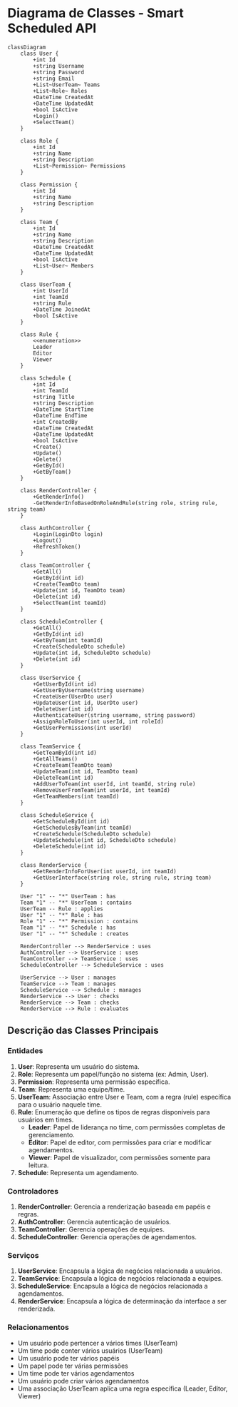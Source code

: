 # Diagrama de Classes - Smart Scheduled API

```mermaid
classDiagram
    class User {
        +int Id
        +string Username
        +string Password
        +string Email
        +List~UserTeam~ Teams
        +List~Role~ Roles
        +DateTime CreatedAt
        +DateTime UpdatedAt
        +bool IsActive
        +Login()
        +SelectTeam()
    }

    class Role {
        +int Id
        +string Name
        +string Description
        +List~Permission~ Permissions
    }

    class Permission {
        +int Id
        +string Name
        +string Description
    }

    class Team {
        +int Id
        +string Name
        +string Description
        +DateTime CreatedAt
        +DateTime UpdatedAt
        +bool IsActive
        +List~User~ Members
    }

    class UserTeam {
        +int UserId
        +int TeamId
        +string Rule
        +DateTime JoinedAt
        +bool IsActive
    }

    class Rule {
        <<enumeration>>
        Leader
        Editor
        Viewer
    }

    class Schedule {
        +int Id
        +int TeamId
        +string Title
        +string Description
        +DateTime StartTime
        +DateTime EndTime
        +int CreatedBy
        +DateTime CreatedAt
        +DateTime UpdatedAt
        +bool IsActive
        +Create()
        +Update()
        +Delete()
        +GetById()
        +GetByTeam()
    }

    class RenderController {
        +GetRenderInfo()
        -GetRenderInfoBasedOnRoleAndRule(string role, string rule, string team)
    }

    class AuthController {
        +Login(LoginDto login)
        +Logout()
        +RefreshToken()
    }

    class TeamController {
        +GetAll()
        +GetById(int id)
        +Create(TeamDto team)
        +Update(int id, TeamDto team)
        +Delete(int id)
        +SelectTeam(int teamId)
    }

    class ScheduleController {
        +GetAll()
        +GetById(int id)
        +GetByTeam(int teamId)
        +Create(ScheduleDto schedule)
        +Update(int id, ScheduleDto schedule)
        +Delete(int id)
    }

    class UserService {
        +GetUserById(int id)
        +GetUserByUsername(string username)
        +CreateUser(UserDto user)
        +UpdateUser(int id, UserDto user)
        +DeleteUser(int id)
        +AuthenticateUser(string username, string password)
        +AssignRoleToUser(int userId, int roleId)
        +GetUserPermissions(int userId)
    }

    class TeamService {
        +GetTeamById(int id)
        +GetAllTeams()
        +CreateTeam(TeamDto team)
        +UpdateTeam(int id, TeamDto team)
        +DeleteTeam(int id)
        +AddUserToTeam(int userId, int teamId, string rule)
        +RemoveUserFromTeam(int userId, int teamId)
        +GetTeamMembers(int teamId)
    }

    class ScheduleService {
        +GetScheduleById(int id)
        +GetSchedulesByTeam(int teamId)
        +CreateSchedule(ScheduleDto schedule)
        +UpdateSchedule(int id, ScheduleDto schedule)
        +DeleteSchedule(int id)
    }

    class RenderService {
        +GetRenderInfoForUser(int userId, int teamId)
        +GetUserInterface(string role, string rule, string team)
    }

    User "1" -- "*" UserTeam : has
    Team "1" -- "*" UserTeam : contains
    UserTeam -- Rule : applies
    User "1" -- "*" Role : has
    Role "1" -- "*" Permission : contains
    Team "1" -- "*" Schedule : has
    User "1" -- "*" Schedule : creates

    RenderController --> RenderService : uses
    AuthController --> UserService : uses
    TeamController --> TeamService : uses
    ScheduleController --> ScheduleService : uses

    UserService --> User : manages
    TeamService --> Team : manages
    ScheduleService --> Schedule : manages
    RenderService --> User : checks
    RenderService --> Team : checks
    RenderService --> Rule : evaluates
```

## Descrição das Classes Principais

### Entidades

1. **User**: Representa um usuário do sistema.
2. **Role**: Representa um papel/função no sistema (ex: Admin, User).
3. **Permission**: Representa uma permissão específica.
4. **Team**: Representa uma equipe/time.
5. **UserTeam**: Associação entre User e Team, com a regra (rule) específica para o usuário naquele time.
6. **Rule**: Enumeração que define os tipos de regras disponíveis para usuários em times.
   - **Leader**: Papel de liderança no time, com permissões completas de gerenciamento.
   - **Editor**: Papel de editor, com permissões para criar e modificar agendamentos.
   - **Viewer**: Papel de visualizador, com permissões somente para leitura.
7. **Schedule**: Representa um agendamento.

### Controladores

1. **RenderController**: Gerencia a renderização baseada em papéis e regras.
2. **AuthController**: Gerencia autenticação de usuários.
3. **TeamController**: Gerencia operações de equipes.
4. **ScheduleController**: Gerencia operações de agendamentos.

### Serviços

1. **UserService**: Encapsula a lógica de negócios relacionada a usuários.
2. **TeamService**: Encapsula a lógica de negócios relacionada a equipes.
3. **ScheduleService**: Encapsula a lógica de negócios relacionada a agendamentos.
4. **RenderService**: Encapsula a lógica de determinação da interface a ser renderizada.

### Relacionamentos

- Um usuário pode pertencer a vários times (UserTeam)
- Um time pode conter vários usuários (UserTeam)
- Um usuário pode ter vários papéis
- Um papel pode ter várias permissões
- Um time pode ter vários agendamentos
- Um usuário pode criar vários agendamentos
- Uma associação UserTeam aplica uma regra específica (Leader, Editor, Viewer)
